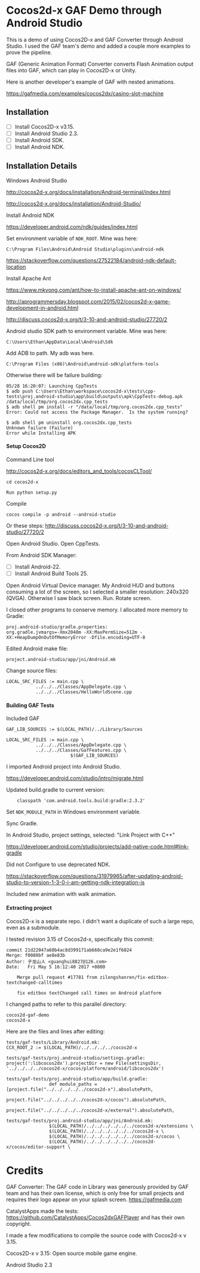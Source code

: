 # Cocos2d-x GAF Demo through Android Studio

This is a demo of using Cocos2D-x and GAF Converter through Android Studio.  I used the GAF team's demo and added a couple more examples to prove the pipeline.

GAF (Generic Animation Format) Converter converts Flash Animation output files into GAF, which can play in Cocos2D-x or Unity.

Here is another developer's example of GAF with nested animations.

<https://gafmedia.com/examples/cocos2dx/casino-slot-machine>


## Installation

- [ ] Install Cocos2D-x v3.15.
- [ ] Install Android Studio 2.3.
- [ ] Install Android SDK.
- [ ] Install Android NDK.

## Installation Details


Windows Android Studio

<http://cocos2d-x.org/docs/installation/Android-terminal/index.html>

<http://cocos2d-x.org/docs/installation/Android-Studio/>

Install Android NDK

<https://developer.android.com/ndk/guides/index.html>

Set environment variable of `NDK_ROOT`.  Mine was here:

	C:\Program Files\Android\Android Studio\plugins\android-ndk

<https://stackoverflow.com/questions/27522184/android-ndk-default-location>

Install Apache Ant

<https://www.mkyong.com/ant/how-to-install-apache-ant-on-windows/>

<http://aprogrammersday.blogspot.com/2015/02/cocos2d-x-game-development-in-android.html>

<http://discuss.cocos2d-x.org/t/3-10-and-android-studio/27720/2>

Android studio SDK path to environment variable.  Mine was here:

	C:\Users\Ethan\AppData\Local\Android\Sdk

Add ADB to path.  My adb was here.

	C:\Program Files (x86)\Android\android-sdk\platform-tools

Otherwise there will be failure building:

	05/28 16:20:07: Launching CppTests
	$ adb push C:\Users\Ethan\workspace\cocos2d-x\tests\cpp-tests\proj.android-studio\app\build\outputs\apk\CppTests-debug.apk /data/local/tmp/org.cocos2dx.cpp_tests
	$ adb shell pm install -r "/data/local/tmp/org.cocos2dx.cpp_tests"
	Error: Could not access the Package Manager.  Is the system running?

	$ adb shell pm uninstall org.cocos2dx.cpp_tests
	Unknown failure (Failure)
	Error while Installing APK

#### Setup Cocos2D

Command Line tool

<http://cocos2d-x.org/docs/editors_and_tools/cocosCLTool/>

	cd cocos2d-x

	Run python setup.py

Compile

	cocos compile -p android --android-studio

Or these steps:
<http://discuss.cocos2d-x.org/t/3-10-and-android-studio/27720/2>

Open Android Studio.
Open CppTests.

From Android SDK Manager:
- [ ] Install Android-22.
- [ ] Install Android Build Tools 25.

Open Android Virtual Device manager.  My Android HUD and buttons consuming a lot of the screen, so I selected a smaller resolution:  240x320 (QVGA).  Otherwise I saw black screen.  Run.  Rotate screen.

I closed other programs to conserve memory.  I allocated more memory to Gradle:

	proj.android-studio/gradle.properties:
	org.gradle.jvmargs=-Xmx2048m -XX:MaxPermSize=512m -XX:+HeapDumpOnOutOfMemoryError -Dfile.encoding=UTF-8

Edited Android make file:

	project.android-studio/app/jni/Android.mk

Change source files:

	LOCAL_SRC_FILES := main.cpp \
			   ../../../Classes/AppDelegate.cpp \
			   ../../../Classes/HelloWorldScene.cpp


#### Building GAF Tests

Included GAF

	GAF_LIB_SOURCES := $(LOCAL_PATH)/../Library/Sources

	LOCAL_SRC_FILES := main.cpp \
			   ../../../Classes/AppDelegate.cpp \
			   ../../../Classes/GafFeatures.cpp \
                            $(GAF_LIB_SOURCES)

I imported Android project into Android Studio.

<https://developer.android.com/studio/intro/migrate.html>

Updated build.gradle to current version:

        classpath 'com.android.tools.build:gradle:2.3.2'

Set `NDK_MODULE_PATH` in Windows environment variable.

Sync Gradle.

In Android Studio, project settings, selected:  "Link Project with C++"

<https://developer.android.com/studio/projects/add-native-code.html#link-gradle>

Did not Configure to use deprecated NDK.

<https://stackoverflow.com/questions/31979965/after-updating-android-studio-to-version-1-3-0-i-am-getting-ndk-integration-is>

Included new animation with walk animation.

#### Extracting project

Cocos2D-x is a separate repo.  I didn't want a duplicate of such a large repo, even as a submodule.

I tested revision 3.15 of Cocos2d-x, specifically this commit:

	commit 21d22047a60b4ac8d399171ab660ca9e2e1f6024
	Merge: f0080bf ae8e83b
	Author: 子龙山人 <guanghui8827@126.com>
	Date:   Fri May 5 16:12:40 2017 +0800

	    Merge pull request #17781 from zilongshanren/fix-editbox-textchanged-calltimes

        fix editbox textChanged call times on Android platform

I changed paths to refer to this parallel directory:

	cocos2d-gaf-demo
	cocos2d-x

Here are the files and lines after editing:

	tests/gaf-tests/Library/Android.mk:
	CCX_ROOT_2 := $(LOCAL_PATH)/../../../../cocos2d-x

	tests/gaf-tests/proj.android-studio/settings.gradle:
	project(':libcocos2dx').projectDir = new File(settingsDir, '../../../../cocos2d-x/cocos/platform/android/libcocos2dx')

	tests/gaf-tests/proj.android-studio/app/build.gradle:
                    def module_paths = [project.file("../../../../../cocos2d-x").absolutePath,
                                        project.file("../../../../../cocos2d-x/cocos").absolutePath,
                                        project.file("../../../../../cocos2d-x/external").absolutePath,

	tests/gaf-tests/proj.android-studio/app/jni/Android.mk:
                    $(LOCAL_PATH)/../../../../../../cocos2d-x/extensions \
                    $(LOCAL_PATH)/../../../../../../cocos2d-x \
                    $(LOCAL_PATH)/../../../../../../cocos2d-x/cocos \
                    $(LOCAL_PATH)/../../../../../../cocos2d-x/cocos/editor-support \



# Credits

GAF Converter:  The GAF code in Library was generously provided by GAF team and has their own license, which is only free for small projects and requires their logo appear on your splash screen.    <https://gafmedia.com>

CatalystApps made the tests:  <https://github.com/CatalystApps/Cocos2dxGAFPlayer> and has their own copyright.

I made a few modifications to compile the source code with Cocos2d-x v 3.15.

Cocos2D-x v 3.15:  Open source mobile game engine.

Android Studio 2.3
